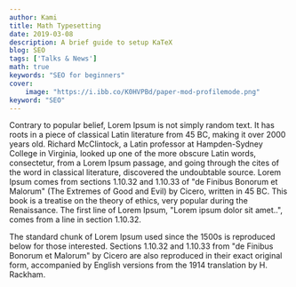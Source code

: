 ```yaml
---
author: Kami
title: Math Typesetting
date: 2019-03-08
description: A brief guide to setup KaTeX
blog: SEO
tags: ['Talks & News']
math: true
keywords: "SEO for beginners"
cover:
    image: "https://i.ibb.co/K0HVPBd/paper-mod-profilemode.png"
keyword: "SEO"
---
```

Contrary to popular belief, Lorem Ipsum is not simply random text. It has roots in a piece of classical Latin literature from 45 BC, making it over 2000 years old. Richard McClintock, a Latin professor at Hampden-Sydney College in Virginia, looked up one of the more obscure Latin words, consectetur, from a Lorem Ipsum passage, and going through the cites of the word in classical literature, discovered the undoubtable source. Lorem Ipsum comes from sections 1.10.32 and 1.10.33 of "de Finibus Bonorum et Malorum" (The Extremes of Good and Evil) by Cicero, written in 45 BC. This book is a treatise on the theory of ethics, very popular during the Renaissance. The first line of Lorem Ipsum, "Lorem ipsum dolor sit amet..", comes from a line in section 1.10.32.

The standard chunk of Lorem Ipsum used since the 1500s is reproduced below for those interested. Sections 1.10.32 and 1.10.33 from "de Finibus Bonorum et Malorum" by Cicero are also reproduced in their exact original form, accompanied by English versions from the 1914 translation by H. Rackham.

<script type="application/ld+json">{"@context":"https://schema.org","@type":"FAQPage","mainEntity":[{"@type":"Question","name":"Hello?","acceptedAnswer":{"@type":"Answer","text":"Yes, hello"}}]}</script><!--FAQPage Code Generated by https://saijogeorge.com/json-ld-schema-generator/faq/-->